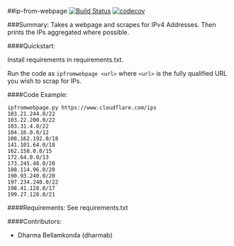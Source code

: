 ##ip-from-webpage
[![Build Status](https://travis-ci.org/shepherdjay/ip-from-webpage.svg?branch=master)](https://travis-ci.org/shepherdjay/ip-from-webpage) [![codecov](https://codecov.io/gh/shepherdjay/ip-from-webpage/branch/master/graph/badge.svg)](https://codecov.io/gh/shepherdjay/ip-from-webpage)


###Summary:
Takes a webpage and scrapes for IPv4 Addresses. Then prints the IPs aggregated where possible.

####Quickstart:

Install requirements in requirements.txt.

Run the code as `ipfromwebpage <url>` where `<url>` is the fully qualified URL you wish to scrap for IPs.

####Code Example:
```
ipfromwebpage.py https://www.cloudflare.com/ips
103.21.244.0/22
103.22.200.0/22
103.31.4.0/22
104.16.0.0/12
108.162.192.0/18
141.101.64.0/18
162.158.0.0/15
172.64.0.0/13
173.245.48.0/20
188.114.96.0/20
190.93.240.0/20
197.234.240.0/22
198.41.128.0/17
199.27.128.0/21
```

####Requirements:
See requirements.txt

####Contributors:
- Dharma Bellamkonda (dharmab)
